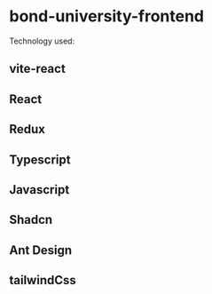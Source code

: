 # bond-university-frontend
Technology used:
## vite-react
## React
## Redux
## Typescript
## Javascript
## Shadcn
## Ant Design
## tailwindCss
